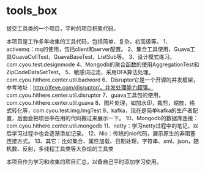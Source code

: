 # tools_box
提交工具类的一个项目，平时的项目积累代码。

本项目是工作多年收集的工具代码，包括简单、复杂，初高级等。
1、activemq：mq的使用，包括client和server配置。
2、集合工具使用，Guava工具GuavaCollTest，GuavaBaseTest，ListSub等。
3、设计模式练习。com.cyou.test.designmode
4、Mongodb的聚合函数的使用AggregationTest和ZipCodeDataSetTest。
5、敏感词过滤，采用DFA算法处理。com.cyou.hithere.center.util.badword
6、Disruptor它是一个开源的并发框架，参考地址：http://ifeve.com/disruptor/，并发处理能力超强。
com.cyou.hithere.center.util.disruptor
7、guava工具包的使用，com.cyou.hithere.center.util.guava
8、图片处理，如加水印，裁剪，缩放，格式转化等，com.cyou.test.img.ImgTest
9、kafka，现在是简单kafka的生产者配置，后面会把项目中在用的代码搬过来展示一下。
10、Mongodb的数据库连接：com.cyou.hithere.center.util.mongodb
11、netty：学习netty过程中的笔记，以后学习过程中也会逐渐添加记录。
12、Nio：传统的nio代码，展示原生的非阻塞连接方式。
13、其它：比如集合、属性加载、日期处理，字符串、xml、json，随机数、反射，多线程工具类等大杂烩的工具类

本项目作为学习和收集的项目汇总，以备自己平时添加学习使用。

